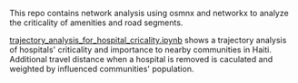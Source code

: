This repo contains network analysis using osmnx and networkx to analyze the criticality of amenities and road segments.

[trajectory_analysis_for_hospital_cricality.ipynb](https://github.com/gc2300/sample_code/blob/master/Network_analysis/trajectory_analysis_for_hospital_cricality.ipynb) shows a trajectory analysis of hospitals' criticality and importance to nearby communities in Haiti. Additional travel distance when a hospital is removed is caculated and weighted by influenced communities' population.
